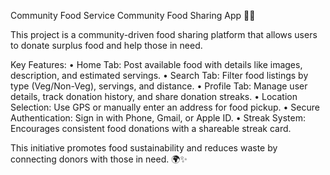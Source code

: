 Community Food Service
Community Food Sharing App 🍲🤝

This project is a community-driven food sharing platform that allows users to donate surplus food and help those in need.

Key Features:
	•	Home Tab: Post available food with details like images, description, and estimated servings.
	•	Search Tab: Filter food listings by type (Veg/Non-Veg), servings, and distance.
	•	Profile Tab: Manage user details, track donation history, and share donation streaks.
	•	Location Selection: Use GPS or manually enter an address for food pickup.
	•	Secure Authentication: Sign in with Phone, Gmail, or Apple ID.
	•	Streak System: Encourages consistent food donations with a shareable streak card.

This initiative promotes food sustainability and reduces waste by connecting donors with those in need. 🌍✨
